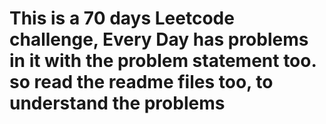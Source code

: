 <h1>This is a 70 days Leetcode challenge, Every Day has problems in it with the problem statement too. so read the readme files too, to understand the problems</h1>
